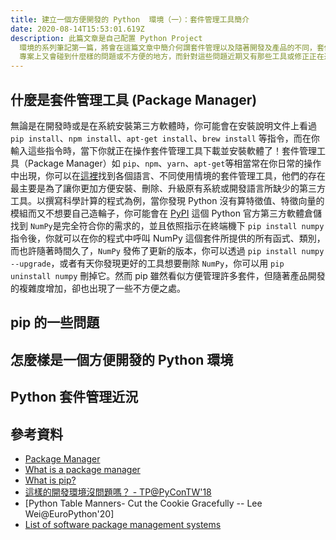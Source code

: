 ```yaml
---
title: 建立一個方便開發的 Python  環境（一）：套件管理工具簡介
date: 2020-08-14T15:53:01.619Z
description: 此篇文章是自己配置 Python Project
  環境的系列筆記第一篇，將會在這篇文章中簡介何謂套件管理以及隨著開發及產品的不同，套件管理需要有哪些支援，其中在 Python
  專案上又會碰到什麼樣的問題或不方便的地方，而針對這些問題近期又有那些工具或修正正在進行。
---
```

<!--
- What is a neat dev environment
- what is the difference between pip
- PEP 518 (https://www.python.org/dev/peps/pep-0518/)
- https://medium.com/@grassfedcode/pep-517-and-518-in-plain-english-47208ca8b7a6
- Current Recommended Tools
-->
## 什麼是套件管理工具 (Package Manager)
無論是在開發時或是在系統安裝第三方軟體時，你可能會在安裝說明文件上看過 `pip install`、`npm install`、`apt-get install`、`brew install` 等指令，而在你 輸入這些指令時，當下你就正在操作套件管理工具下載並安裝軟體了！套件管理工具（Package Manager）如 `pip`、`npm`、`yarn`、`apt-get`等相當常在你日常的操作中出現，你可以在[這裡](https://en.wikipedia.org/wiki/List_of_software_package_management_systems)找到各個語言、不同使用情境的套件管理工具，他們的存在最主要是為了讓你更加方便安裝、刪除、升級原有系統或開發語言所缺少的第三方工具。以撰寫科學計算的程式為例，當你發現 Python 沒有算特徵值、特徵向量的模組而又不想要自己造輪子，你可能會在 [PyPI](https://pypi.org/) 這個 Python 官方第三方軟體倉儲找到 `NumPy`是完全符合你的需求的，並且依照指示在終端機下 `pip install numpy` 指令後，你就可以在你的程式中呼叫 NumPy 這個套件所提供的所有函式、類別，而也許隨著時間久了，`NumPy` 發佈了更新的版本，你可以透過 `pip install numpy --upgrade`，或者有天你發現更好的工具想要刪除 `NumPy`，你可以用 `pip uninstall numpy` 刪掉它。然而 pip 雖然看似方便管理許多套件，但隨著產品開發的複雜度增加，卻也出現了一些不方便之處。
## pip 的一些問題
## 怎麼樣是一個方便開發的 Python 環境
## Python 套件管理近況
## 參考資料
- [Package Manager](https://en.wikipedia.org/wiki/Package_manager#Front-ends_for_locally_compiled_packages)
- [What is a package manager](https://web.archive.org/web/20171017151526/http://aptitude.alioth.debian.org/doc/en/pr01s02.html)
- [What is pip?](https://realpython.com/what-is-pip/)
- [這樣的開發環境沒問題嗎？ - TP@PyConTW'18](https://speakerdeck.com/uranusjr/zhe-yang-de-kai-fa-huan-jing-mei-wen-ti-ma)
- [Python Table Manners- Cut the Cookie Gracefully -- Lee Wei@EuroPython'20]
- [List of software package management systems](https://en.wikipedia.org/wiki/List_of_software_package_management_systems)